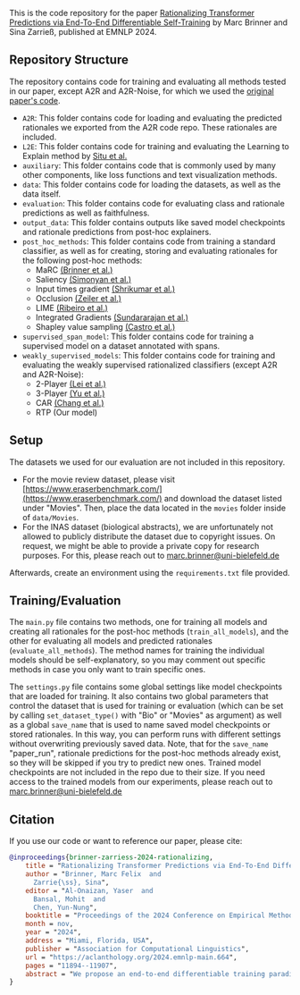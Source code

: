 This is the code repository for the paper [Rationalizing Transformer Predictions via End-To-End Differentiable Self-Training](https://aclanthology.org/2024.emnlp-main.664/) by Marc Brinner and Sina Zarrieß, published at EMNLP 2024.

## Repository Structure

The repository contains code for training and evaluating all methods tested in our paper, except A2R and A2R-Noise, for which we used
the [original paper's code](https://github.com/adamstorek/noise_injection).

* `A2R`: This folder contains code for loading and evaluating the predicted rationales we exported from the A2R code repo. These rationales are included.
* `L2E`: This folder contains code for training and evaluating the Learning to Explain method by [Situ et al.](https://aclanthology.org/2021.acl-long.415/)
* `auxiliary`: This folder contains code that is commonly used by many other components, like loss functions and text visualization methods.
* `data`: This folder contains code for loading the datasets, as well as the data itself.
* `evaluation`: This folder contains code for evaluating class and rationale predictions as well as faithfulness.
* `output_data`: This folder contains outputs like saved model checkpoints and rationale predictions from post-hoc explainers.
* `post_hoc_methods`: This folder contains code from training a standard classifier, as well as for creating, storing and evaluating rationales for the following post-hoc methods:
    * MaRC [(Brinner et al.)](https://aclanthology.org/2023.findings-acl.867/)
    * Saliency [(Simonyan et al.)](https://arxiv.org/abs/1312.6034)
    * Input times gradient [(Shrikumar et al.)](https://arxiv.org/abs/1605.01713)
    * Occlusion [(Zeiler et al.)](https://arxiv.org/abs/1311.2901)
    * LIME [(Ribeiro et al.)](https://arxiv.org/abs/1602.04938)
    * Integrated Gradients [(Sundararajan et al.)](https://arxiv.org/abs/1703.01365)
    * Shapley value sampling [(Castro et al.)](https://www.sciencedirect.com/science/article/pii/S0305054808000804)
* `supervised_span_model`: This folder contains code for training a supervised model on a dataset annotated with spans.
* `weakly_supervised_models`: This folder contains code for training and evaluating the weakly supervised rationalized classifiers (except A2R and A2R-Noise):
    * 2-Player [(Lei et al.)](https://aclanthology.org/D16-1011/)
    * 3-Player [(Yu et al.)](https://aclanthology.org/D19-1420/)
    * CAR [(Chang et al.)](https://papers.nips.cc/paper_files/paper/2019/hash/5ad742cd15633b26fdce1b80f7b39f7c-Abstract.html)
    * RTP (Our model)

## Setup

The datasets we used for our evaluation are not included in this repository.
* For the movie review dataset, please visit [https://www.eraserbenchmark.com/](https://www.eraserbenchmark.com/) and download the dataset listed under "Movies".
Then, place the data located in the `movies` folder inside of `data/Movies`.
* For the INAS dataset (biological abstracts), we are unfortunately not allowed to publicly distribute the dataset due to copyright issues.
On request, we might be able to provide a private copy for research purposes. For this, please reach out to marc.brinner@uni-bielefeld.de

Afterwards, create an environment using the `requirements.txt` file provided.

## Training/Evaluation

The `main.py` file contains two methods, one for training all models and creating all rationales for the post-hoc methods (`train_all_models`), and the other for
evaluating all models and predicted rationales (`evaluate_all_methods`). The method names for training the individual models should be self-explanatory, so you may comment out specific methods in case you only want to train specific ones.

The `settings.py` file contains some global settings like model checkpoints that are loaded for training. It also contains two global parameters that control the dataset that is used for training or evaluation (which can be set by calling `set_dataset_type()` with "Bio" or "Movies" as argument) as well as
a global `save_name` that is used to name saved model checkpoints or stored rationales. In this way, you can perform runs with different settings without overwriting previously saved data.
Note, that for the `save_name` "paper_run", rationale predictions for the post-hoc methods already exist, so they will be skipped if you try to predict new ones.
Trained model checkpoints are not included in the repo due to their size. If you need access to the trained models from our experiments, please reach out to marc.brinner@uni-bielefeld.de

## Citation

If you use our code or want to reference our paper, please cite:
```bibtex
@inproceedings{brinner-zarriess-2024-rationalizing,
    title = "Rationalizing Transformer Predictions via End-To-End Differentiable Self-Training",
    author = "Brinner, Marc Felix  and
      Zarrie{\ss}, Sina",
    editor = "Al-Onaizan, Yaser  and
      Bansal, Mohit  and
      Chen, Yun-Nung",
    booktitle = "Proceedings of the 2024 Conference on Empirical Methods in Natural Language Processing",
    month = nov,
    year = "2024",
    address = "Miami, Florida, USA",
    publisher = "Association for Computational Linguistics",
    url = "https://aclanthology.org/2024.emnlp-main.664",
    pages = "11894--11907",
    abstract = "We propose an end-to-end differentiable training paradigm for stable training of a rationalized transformer classifier. Our approach results in a single model that simultaneously classifies a sample and scores input tokens based on their relevance to the classification. To this end, we build on the widely-used three-player-game for training rationalized models, which typically relies on training a rationale selector, a classifier and a complement classifier. We simplify this approach by making a single model fulfill all three roles, leading to a more efficient training paradigm that is not susceptible to the common training instabilities that plague existing approaches. Further, we extend this paradigm to produce class-wise rationales while incorporating recent advances in parameterizing and regularizing the resulting rationales, thus leading to substantially improved and state-of-the-art alignment with human annotations without any explicit supervision.",
}